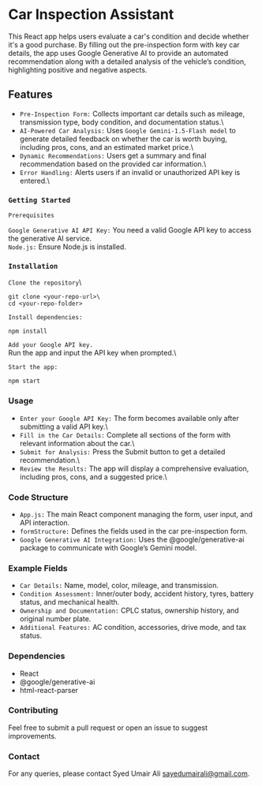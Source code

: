 # Car Inspection Assistant

This React app helps users evaluate a car's condition and decide whether it's a good purchase. By filling out the pre-inspection form with key car details, the app uses Google Generative AI to provide an automated recommendation along with a detailed analysis of the vehicle’s condition, highlighting positive and negative aspects.

## Features

- `Pre-Inspection Form:` Collects important car details such as mileage, transmission type, body condition, and documentation status.\
- `AI-Powered Car Analysis:` Uses `Google Gemini-1.5-Flash model` to generate detailed feedback on whether the car is worth buying, including pros, cons, and an estimated market price.\
- `Dynamic Recommendations:` Users get a summary and final recommendation based on the provided car information.\
- `Error Handling:` Alerts users if an invalid or unauthorized API key is entered.\

### `Getting Started`

`Prerequisites`

`Google Generative AI API Key:` You need a valid Google API key to access the generative AI service.\
`Node.js:` Ensure Node.js is installed.

### `Installation`

`Clone the repository`\
```
git clone <your-repo-url>\
cd <your-repo-folder>
```
`Install dependencies:`
```
npm install
```

`Add your Google API key.`\
Run the app and input the API key when prompted.\

`Start the app:`
```
npm start
```

### Usage
- `Enter your Google API Key:` The form becomes available only after submitting a valid API key.\
- `Fill in the Car Details:` Complete all sections of the form with relevant information about the car.\
- `Submit for Analysis:` Press the Submit button to get a detailed recommendation.\
- `Review the Results:` The app will display a comprehensive evaluation, including pros, cons, and a suggested price.\

### Code Structure
- `App.js:` The main React component managing the form, user input, and API interaction.
- `formStructure:` Defines the fields used in the car pre-inspection form.
- `Google Generative AI Integration:` Uses the @google/generative-ai package to communicate with Google’s Gemini model.

### Example Fields
- `Car Details:` Name, model, color, mileage, and transmission.
- `Condition Assessment:` Inner/outer body, accident history, tyres, battery status, and mechanical health.
- `Ownership and Documentation:` CPLC status, ownership history, and original number plate.
- `Additional Features:` AC condition, accessories, drive mode, and tax status.

### Dependencies
- React
- @google/generative-ai
- html-react-parser

### Contributing
Feel free to submit a pull request or open an issue to suggest improvements.

### Contact
For any queries, please contact Syed Umair Ali sayedumairali@gmail.com.
